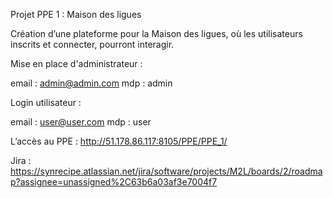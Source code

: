 Projet PPE 1 : Maison des ligues

Création d’une plateforme pour la Maison des ligues, où les utilisateurs inscrits et connecter, pourront interagir.

Mise en place d'administrateur : 

email : admin@admin.com
mdp : admin

Login utilisateur : 

email : user@user.com
mdp : user

L’accès au PPE : http://51.178.86.117:8105/PPE/PPE_1/ 

Jira : https://synrecipe.atlassian.net/jira/software/projects/M2L/boards/2/roadmap?assignee=unassigned%2C63b6a03af3e7004f7
